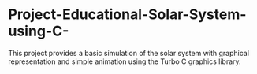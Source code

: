 # Project-Educational-Solar-System-using-C-
This project provides a basic simulation of the solar system with graphical representation and simple animation using the Turbo C graphics library.
